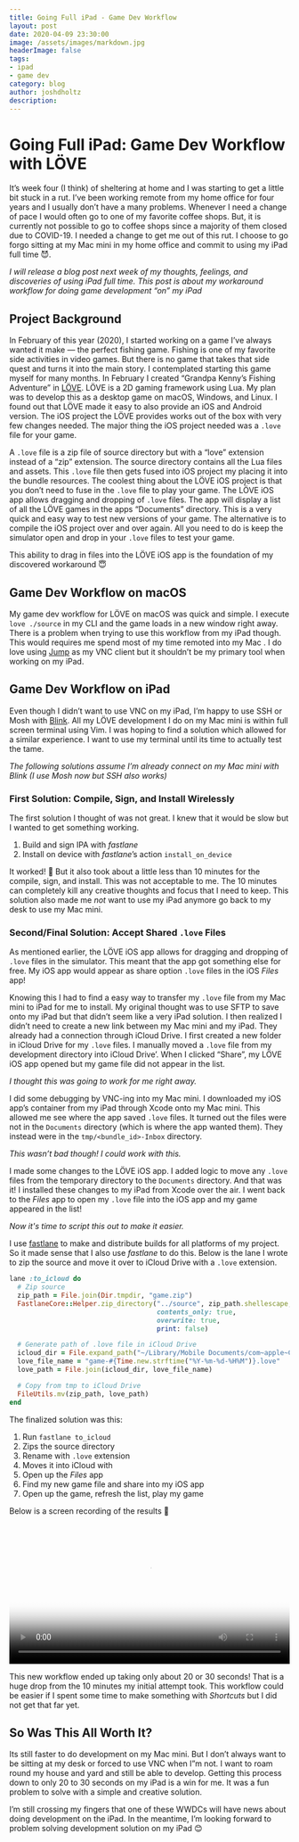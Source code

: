 ```yaml
---
title: Going Full iPad - Game Dev Workflow
layout: post
date: 2020-04-09 23:30:00
image: /assets/images/markdown.jpg
headerImage: false
tags:
- ipad
- game dev
category: blog
author: joshdholtz
description: 
---
```


# Going Full iPad: Game Dev Workflow with LÖVE

It’s week four (I think) of sheltering at home and I was starting to get a little bit stuck in a rut. I’ve been working remote from my home office for four years and I usually don’t have a many problems. Whenever I need a change of pace I would often go to one of my favorite coffee shops. But, it is currently not possible to go to coffee shops since a majority of them closed due to COVID-19. I needed a change to get me out of this rut. I choose to go forgo sitting at my Mac mini in my home office and commit to using my iPad full time 😈.

_I will release a blog post next week of my thoughts, feelings, and discoveries of using iPad full time. This post is about my workaround workflow for doing game development “on” my iPad_

## Project Background

In February of this year (2020), I started working on a game I’ve always wanted it make — the perfect fishing game. Fishing is one of my favorite side activities in video games. But there is no game that takes that side quest and turns it into the main story. I contemplated starting this game myself for many months. In February I created “Grandpa Kenny’s Fishing Adventure” in [LÖVE](https://love2d.org). LÖVE is a 2D gaming framework using Lua. My plan was to develop this as a desktop game on macOS, Windows, and Linux. I found out that LÖVE made it easy to also provide an iOS and Android version. The iOS project the LÖVE provides works out of the box with very few changes needed. The major thing the iOS project needed was a `.love` file for your game.

A `.love` file is a zip file of source directory but with a “love” extension instead of a “zip” extension. The source directory contains all the Lua files and assets. This `.love` file then gets fused into iOS project my placing it into the bundle resources. The coolest thing about the LÖVE iOS project is that you don’t need to fuse in the `.love` file to play your game. The LÖVE iOS app allows dragging and dropping of `.love` files. The app will display a list of all the LÖVE games in the apps “Documents” directory. This is a very quick and easy way to test new versions of your game. The alternative is to compile the iOS project over and over again. All you need to do is keep the simulator open and drop in your `.love` files to test your game.

This ability to drag in files into the LÖVE iOS app is the foundation of my discovered workaround 😇

## Game Dev Workflow on macOS

My game dev workflow for LÖVE on macOS was quick and simple. I execute `love ./source` in my CLI and the game loads in a new window right away. There is a problem when trying to use this workflow from my iPad though. This would requires me spend most of my time remoted into my Mac . I do love using [Jump](https://jumpdesktop.com) as my VNC client but it shouldn’t be my primary tool when working on my iPad.

## Game Dev Workflow on iPad

Even though I didn’t want to use VNC on my iPad, I’m happy to use SSH or Mosh with [Blink](https://blink.sh). All my LÖVE development I do on my Mac mini is within full screen terminal using Vim. I was hoping to find a solution which allowed for a similar experience. I want to use my terminal until its time to actually test the tame.

_The following solutions assume I’m already connect on my Mac mini with Blink (I use Mosh now but SSH also works)_

### First Solution: Compile, Sign, and Install Wirelessly

The first solution I thought of was not great. I knew that it would be slow but I wanted to get something working.

1. Build and sign IPA with _fastlane_
2. Install on device with _fastlane_’s action `install_on_device`

It worked! 🥳 But it also took about a little less than 10 minutes for the compile, sign, and install. This was not acceptable to me. The 10 minutes can completely kill any creative thoughts and focus that I need to keep. This solution also made me _not_ want to use my iPad anymore go back to my desk to use my Mac mini.

### Second/Final Solution: Accept Shared `.love` Files

As mentioned earlier, the LÖVE iOS app allows for dragging and dropping of `.love` files in the simulator. This meant that the app got something else for free. My iOS app would appear as share option `.love` files in the iOS _Files_ app!

Knowing this I had to find a easy way to transfer my `.love` file from my Mac mini to iPad for me to install. My original thought was to use SFTP to save onto my iPad but that didn’t seem like a very iPad solution. I then realized I didn’t need to create a new link between my Mac mini and my iPad. They already had a connection through iCloud Drive. I first created a new folder in iCloud Drive for my `.love` files.  I manually moved a `.love` file from my development directory into iCloud Drive’. When I clicked “Share”, my LÖVE iOS app opened but my game file did not appear in the list.

_I thought this was going to work for me right away._

I did some debugging by VNC-ing into my Mac mini. I downloaded my iOS app’s container from my iPad through Xcode onto my Mac mini. This allowed me see where the app saved `.love` files. It turned out the files were not in the `Documents` directory (which is where the app wanted them). They instead were in the `tmp/<bundle_id>-Inbox` directory.

_This wasn’t bad though! I could work with this._

I made some changes to the LÖVE iOS app. I added logic to move any `.love` files from the temporary directory to the `Documents` directory. And that was it! I installed these changes to my iPad from Xcode over the air. I went back to the _Files_ app to open my `.love` file into the iOS app and my game appeared in the list!

_Now it's time to script this out to make it easier._

I use [fastlane](https://docs.fastlane.tools) to make and distribute builds for all platforms of my project. So it made sense that I also use _fastlane_ to do this. Below is the lane I wrote to zip the source and move it over to iCloud Drive with a `.love` extension.

```ruby
lane :to_icloud do
  # Zip source
  zip_path = File.join(Dir.tmpdir, "game.zip")
  FastlaneCore::Helper.zip_directory("../source", zip_path.shellescape,
                                     contents_only: true, 
                                     overwrite: true,
                                     print: false)

  # Generate path of .love file in iCloud Drive
  icloud_dir = File.expand_path("~/Library/Mobile Documents/com~apple~CloudDocs/fishing-adventure")
  love_file_name = "game-#{Time.new.strftime("%Y-%m-%d-%H%M")}.love"
  love_path = File.join(icloud_dir, love_file_name)

  # Copy from tmp to iCloud Drive
  FileUtils.mv(zip_path, love_path)
end
```

The finalized solution was this:

1. Run `fastlane to_icloud`
  2. Zips the source directory
  3. Rename with `.love` extension
  4. Moves it into iCloud with 
2. Open up the _Files_ app
3. Find my new game file and share into my iOS app
4. Open up the game, refresh the list, play my game

Below is a screen recording of the results 🥰

<video width="100%" poster="/images/love2d_ios_screen_recording_poster.png" controls>
  <source src="/images/love2d_ios_screen_recording.mp4" type="video/mp4">
Your browser does not support the video tag.
</video>



This new workflow ended up taking only about 20 or 30 seconds! That is a huge drop from the 10 minutes my initial attempt took. This workflow could be easier if I spent some time to make something with _Shortcuts_ but I did not get that far yet.

## So Was This All Worth It?

Its still faster to do development on my Mac mini. But I don’t always want to be sitting at my desk or forced to use VNC when I”m not. I want to roam round my house and yard and still be able to develop. Getting this process down to only 20 to 30 seconds on my iPad is a win for me. It was a fun problem to solve with a simple and creative solution.

I’m still crossing my fingers that one of these WWDCs will have news about doing development on the iPad. In the meantime, I’m looking forward to problem solving development solution on my iPad 😊

